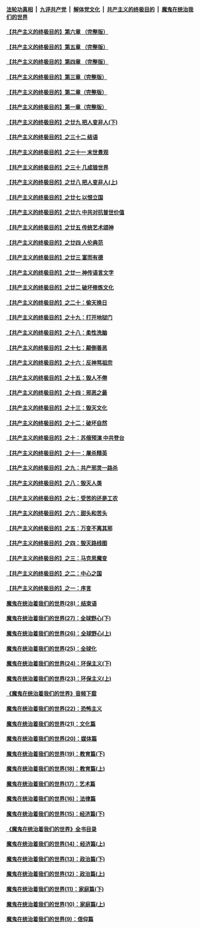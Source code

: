 ####  [法轮功真相](../../../../basic/blob/master/README.md?t=06280531) &nbsp;|&nbsp; [九评共产党](../../../../9ping.md/blob/master/README.md?t=06280531) &nbsp;|&nbsp; [解体党文化](../../../../jtdwh.md/blob/master/README.md?t=06280531)  &nbsp;|&nbsp; [共产主义的终极目的](../../../../gczydzjmd.md/blob/master/README.md?t=06280531) &nbsp;|&nbsp; [魔鬼在统治我们的世界](../../../../mgztzwmdsj.md/blob/master/README.md?t=06280531) 

#### [【共产主义的终极目的】第六章 （完整版）](../pages/nsc422/n11428913.md?t=06280531) 

#### [【共产主义的终极目的】第五章 （完整版）](../pages/nsc422/n11428912.md?t=06280531) 

#### [【共产主义的终极目的】第四章 （完整版）](../pages/nsc422/n11428907.md?t=06280531) 

#### [【共产主义的终极目的】第三章（完整版）](../pages/nsc422/n11428848.md?t=06280531) 

#### [【共产主义的终极目的】第二章（完整版）](../pages/nsc422/n11428831.md?t=06280531) 

#### [【共产主义的终极目的】第一章（完整版）](../pages/nsc422/n11417651.md?t=06280531) 

#### [【共产主义的终极目的】之廿九 把人变非人(下)](../pages/nsc422/n11344140.md?t=06280531) 

#### [【共产主义的终极目的】之三十二 结语](../pages/nsc422/n11360535.md?t=06280531) 

#### [【共产主义的终极目的】之三十一 末世景观](../pages/nsc422/n11351129.md?t=06280531) 

#### [【共产主义的终极目的】之三十 几成狼世界](../pages/nsc422/n11348280.md?t=06280531) 

#### [【共产主义的终极目的】之廿八 把人变非人(上)](../pages/nsc422/n11340492.md?t=06280531) 

#### [【共产主义的终极目的】之廿七 以恨立国](../pages/nsc422/n11336944.md?t=06280531) 

#### [【共产主义的终极目的】之廿六 中共对抗普世价值](../pages/nsc422/n11324785.md?t=06280531) 

#### [【共产主义的终极目的】之廿五 传统艺术颂神](../pages/nsc422/n11296396.md?t=06280531) 

#### [【共产主义的终极目的】之廿四 人伦典范](../pages/nsc422/n11296397.md?t=06280531) 

#### [【共产主义的终极目的】之廿三 富而有德](../pages/nsc422/n11283598.md?t=06280531) 

#### [【共产主义的终极目的】之廿一 神传语言文字](../pages/nsc422/n11263265.md?t=06280531) 

#### [【共产主义的终极目的】之廿二 破坏修炼文化](../pages/nsc422/n11245728.md?t=06280531) 

#### [【共产主义的终极目的】之二十：偷天换日](../pages/nsc422/n11238846.md?t=06280531) 

#### [【共产主义的终极目的】之十九：打开地狱门](../pages/nsc422/n11206376.md?t=06280531) 

#### [【共产主义的终极目的】之十八：柔性洗脑](../pages/nsc422/n11199994.md?t=06280531) 

#### [【共产主义的终极目的】之十七：颠倒善恶](../pages/nsc422/n11179782.md?t=06280531) 

#### [【共产主义的终极目的】之十六：反神骂祖宗](../pages/nsc422/n11166798.md?t=06280531) 

#### [【共产主义的终极目的】之十五：毁人不倦](../pages/nsc422/n11166792.md?t=06280531) 

#### [【共产主义的终极目的】之十四：邪恶之最](../pages/nsc422/n11150249.md?t=06280531) 

#### [【共产主义的终极目的】之十三：毁灭文化](../pages/nsc422/n11135227.md?t=06280531) 

#### [【共产主义的终极目的】之十二：破坏自然](../pages/nsc422/n11135214.md?t=06280531) 

#### [【共产主义的终极目的】之十：苏俄预演 中共登台](../pages/nsc422/n11118424.md?t=06280531) 

#### [【共产主义的终极目的】之十一：屠杀精英](../pages/nsc422/n11118442.md?t=06280531) 

#### [【共产主义的终极目的】之九：共产邪灵一路杀](../pages/nsc422/n11114139.md?t=06280531) 

#### [【共产主义的终极目的】之八：毁灭人类](../pages/nsc422/n11108503.md?t=06280531) 

#### [【共产主义的终极目的】之七：受苦的还是工农](../pages/nsc422/n11101809.md?t=06280531) 

#### [【共产主义的终极目的】之六：甜头和苦头](../pages/nsc422/n11096971.md?t=06280531) 

#### [【共产主义的终极目的】之五：万变不离其邪](../pages/nsc422/n11091285.md?t=06280531) 

#### [【共产主义的终极目的】之四：毁灭路线图](../pages/nsc422/n11086284.md?t=06280531) 

#### [【共产主义的终极目的】之三：马克思魔变](../pages/nsc422/n11061941.md?t=06280531) 

#### [【共产主义的终极目的】之二：中心之国](../pages/nsc422/n11047728.md?t=06280531) 

#### [【共产主义的终极目的】之一：序言](../pages/nsc422/n11086077.md?t=06280531) 

#### [魔鬼在统治着我们的世界(28)：结束语](../pages/nsc422/n10936246.md?t=06280531) 

#### [魔鬼在统治着我们的世界(27)：全球野心(下)](../pages/nsc422/n10928319.md?t=06280531) 

#### [魔鬼在统治着我们的世界(26)：全球野心(上)](../pages/nsc422/n10900318.md?t=06280531) 

#### [魔鬼在统治着我们的世界(25)：全球化](../pages/nsc422/n10788205.md?t=06280531) 

#### [魔鬼在统治着我们的世界(24)：环保主义(下)](../pages/nsc422/n10695307.md?t=06280531) 

#### [魔鬼在统治着我们的世界(23)：环保主义(上)](../pages/nsc422/n10688613.md?t=06280531) 

#### [《魔鬼在统治着我们的世界》音频下载](../pages/nsc422/n10635553.md?t=06280531) 

#### [魔鬼在统治着我们的世界(22)：恐怖主义](../pages/nsc422/n10614727.md?t=06280531) 

#### [魔鬼在统治着我们的世界(21)：文化篇](../pages/nsc422/n10597706.md?t=06280531) 

#### [魔鬼在统治着我们的世界(20)：媒体篇](../pages/nsc422/n10586579.md?t=06280531) 

#### [魔鬼在统治着我们的世界(19)：教育篇(下)](../pages/nsc422/n10564808.md?t=06280531) 

#### [魔鬼在统治着我们的世界(18)：教育篇(上)](../pages/nsc422/n10526970.md?t=06280531) 

#### [魔鬼在统治着我们的世界(17)：艺术篇](../pages/nsc422/n10499093.md?t=06280531) 

#### [魔鬼在统治着我们的世界(16)：法律篇](../pages/nsc422/n10485969.md?t=06280531) 

#### [魔鬼在统治着我们的世界(15)：经济篇(下)](../pages/nsc422/n10469975.md?t=06280531) 

#### [《魔鬼在统治着我们的世界》全书目录](../pages/nsc422/n10464261.md?t=06280531) 

#### [魔鬼在统治着我们的世界(14)：经济篇(上)](../pages/nsc422/n10457370.md?t=06280531) 

#### [魔鬼在统治着我们的世界(13)：政治篇(下)](../pages/nsc422/n10448270.md?t=06280531) 

#### [魔鬼在统治着我们的世界(12)：政治篇(上)](../pages/nsc422/n10444576.md?t=06280531) 

#### [魔鬼在统治着我们的世界(11)：家庭篇(下)](../pages/nsc422/n10440961.md?t=06280531) 

#### [魔鬼在统治着我们的世界(10)：家庭篇(上)](../pages/nsc422/n10435448.md?t=06280531) 

#### [魔鬼在统治着我们的世界(9)：信仰篇](../pages/nsc422/n10432159.md?t=06280531) 

